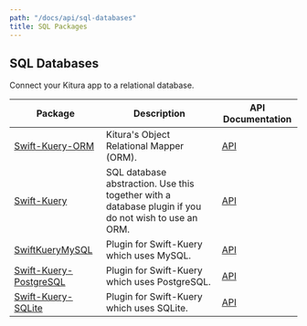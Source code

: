 ```yaml
---
path: "/docs/api/sql-databases"
title: SQL Packages
---
```


 ## SQL Databases

 Connect your Kitura app to a relational database.

 | Package      | Description | API Documentation |
 | ----------- | ----------- | ------- |
 | [Swift-Kuery-ORM](https://github.com/Kitura/Swift-Kuery-ORM)   | Kitura's Object Relational Mapper (ORM). | [API](https://ibm-swift.github.io/Swift-Kuery-ORM/) |
 | [Swift-Kuery](https://github.com/Kitura/Swift-Kuery) | SQL database abstraction. Use this together with a database plugin if you do not wish to use an ORM. | [API](https://ibm-swift.github.io/Swift-Kuery/) |
 | [SwiftKueryMySQL](https://github.com/Kitura/SwiftKueryMySQL) | Plugin for Swift-Kuery which uses MySQL. | [API](https://ibm-swift.github.io/SwiftKueryMySQL/) |
 | [Swift-Kuery-PostgreSQL](https://github.com/Kitura/Swift-Kuery-PostgreSQL) | Plugin for Swift-Kuery which uses PostgreSQL. | [API](https://ibm-swift.github.io/Swift-Kuery-PostgreSQL/) |
 | [Swift-Kuery-SQLite](https://github.com/Kitura/Swift-Kuery-SQLite) |Plugin for Swift-Kuery which uses SQLite. | [API](https://ibm-swift.github.io/Swift-Kuery-SQLite/) |
